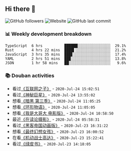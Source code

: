 ## Hi there 👋

![GitHub followers](https://img.shields.io/github/followers/YXL76?style=for-the-badge&color=blue)
![Website](https://img.shields.io/website?style=for-the-badge&up_message=Blog&url=https%3A%2F%2Fyxl76.net%2F&color=brightgreen)
![GitHub last commit](https://img.shields.io/github/last-commit/YXL76/YXL76?label=update&style=for-the-badge&color=orange)

### 📊 Weekly development breakdown

```text
TypeScript  6 hrs          ██████░░░░░░░░░░░░░░░  29.1%
Rust        4 hrs 22 mins  ████▍░░░░░░░░░░░░░░░░  21.2%
JavaScript  3 hrs 35 mins  ███▋░░░░░░░░░░░░░░░░░  17.4%
YAML        2 hrs 51 mins  ██▉░░░░░░░░░░░░░░░░░░  13.8%
JSON        1 hr 58 mins   ██░░░░░░░░░░░░░░░░░░░   9.6%
```

### 📚 Douban activities

- 看过[《互联网之子》](http://movie.douban.com/subject/25785114/) - `2020-Jul-24 15:02:51`
- 看过[《神秘巨星》](http://movie.douban.com/subject/26942674/) - `2020-Jul-24 13:55:02`
- 想看[《暗黑 第三季》](http://movie.douban.com/subject/34442364/) - `2020-Jul-24 11:05:25`
- 想看[《环形物语》](http://movie.douban.com/subject/30277286/) - `2020-Jul-24 11:05:05`
- 想看[《我是大哥大 电影版》](http://movie.douban.com/subject/33400537/) - `2020-Jul-24 10:58:50`
- 最近[《在读论摄影》](https://book.douban.com/subject/4282084/) - `2020-Jul-24 05:58:31`
- 看过[《黑客帝国动画版》](http://movie.douban.com/subject/1292347/) - `2020-Jul-23 16:31:22`
- 想看[《最终幻想女孩》](http://movie.douban.com/subject/26946450/) - `2020-Jul-23 16:00:52`
- 在看[《机动战士高达》](http://movie.douban.com/subject/1766697/) - `2020-Jul-23 15:22:41`
- 看过[《绿皮书》](http://movie.douban.com/subject/27060077/) - `2020-Jul-23 14:18:05`

<!--
**YXL76/YXL76** is a ✨ _special_ ✨ repository because its `README.md` (this file) appears on your GitHub profile.

Here are some ideas to get you started:

- 🔭 I’m currently working on ...
- 🌱 I’m currently learning ...
- 👯 I’m looking to collaborate on ...
- 🤔 I’m looking for help with ...
- 💬 Ask me about ...
- 📫 How to reach me: ...
- 😄 Pronouns: ...
- ⚡ Fun fact: ...
-->
